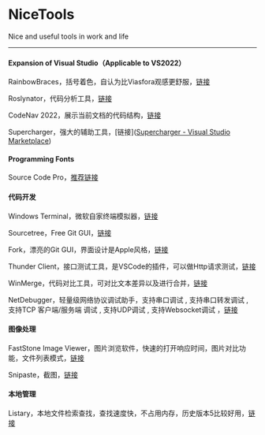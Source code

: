 # NiceTools
Nice and useful tools in work and life

---

#### Expansion of Visual Studio（Applicable to VS2022）

RainbowBraces，括号着色，自认为比Viasfora观感更舒服，[链接](https://github.com/madskristensen/RainbowBraces)

Roslynator，代码分析工具，[链接](https://github.com/dotnet/roslynator)

CodeNav 2022，展示当前文档的代码结构，[链接](https://marketplace.visualstudio.com/items?itemName=SamirBoulema.CodeNav2022)

Supercharger，强大的辅助工具，[链接]([Supercharger - Visual Studio Marketplace](https://marketplace.visualstudio.com/items?itemName=MichaelKissBG8.Supercharger))

#### Programming Fonts

Source Code Pro，[推荐链接](https://www.v2ex.com/t/67352)

#### 代码开发

Windows Terminal，微软自家终端模拟器，[链接](https://github.com/microsoft/terminal)

Sourcetree，Free Git GUI，[链接](https://www.sourcetreeapp.com/)

Fork，漂亮的Git GUI，界面设计是Apple风格，[链接](https://git-fork.com/)

Thunder Client，接口测试工具，是VSCode的插件，可以做Http请求测试，[链接](https://www.thunderclient.com/)

WinMerge，代码对比工具，可对比文本差异以及进行合并，[链接](https://github.com/WinMerge/winmerge)

NetDebugger，轻量级网络协议调试助手，支持串口调试 , 支持串口转发调试 , 支持TCP 客户端/服务端 调试 , 支持UDP调试 , 支持Websocket调试 ，[链接](https://github.com/Zhou-zhi-peng/NetDebugger)

#### 图像处理

FastStone Image Viewer，图片浏览软件，快速的打开响应时间，图片对比功能，文件列表模式，[链接](https://www.faststone.org/FSIVDownload.htm)

Snipaste，截图，[链接](https://www.snipaste.com/)

#### 本地管理

Listary，本地文件检索查找，查找速度快，不占用内存，历史版本5比较好用，[链接](https://www.listary.com/)

